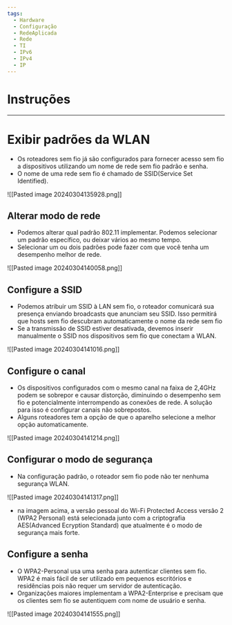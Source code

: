 ```yaml
---
tags:
  - Hardware
  - Configuração
  - RedeAplicada
  - Rede
  - TI
  - IPv6
  - IPv4
  - IP
---
```

# Instruções
---

# Exibir padrões da WLAN

- Os roteadores sem fio já são configurados para fornecer acesso sem fio a dispositivos utilizando um nome de rede sem fio padrão e senha. 
- O nome de uma rede sem fio é chamado de SSID(Service Set Identified). 

![[Pasted image 20240304135928.png]]

## Alterar modo de rede

- Podemos alterar qual padrão 802.11 implementar. Podemos selecionar um padrão específico, ou deixar vários ao mesmo tempo.
- Selecionar um ou dois padrões pode fazer com que você tenha um desempenho melhor de rede.

![[Pasted image 20240304140058.png]]

## Configure a SSID

- Podemos atribuir um SSID à LAN sem fio, o roteador comunicará sua presença enviando broadcasts que anunciam seu SSID. Isso permitirá que hosts sem fio descubram automaticamente o nome da rede sem fio
- Se a transmissão de SSID estiver desativada, devemos inserir manualmente o SSID nos dispositivos sem fio que conectam a WLAN.

![[Pasted image 20240304141016.png]]

## Configure o canal

- Os dispositivos configurados com o mesmo canal na faixa de 2,4GHz podem se sobrepor e causar distorção, diminuindo o desempenho sem fio e potencialmente interrompendo as conexões de rede. A solução para isso é configurar canais não sobrepostos.
- Alguns roteadores tem a opção de que o aparelho selecione a melhor opção automaticamente.

![[Pasted image 20240304141214.png]]

## Configurar o modo de segurança

- Na configuração padrão, o roteador sem fio pode não ter nenhuma segurança WLAN.

![[Pasted image 20240304141317.png]]

- na imagem acima, a versão pessoal do Wi-Fi Protected Access versão 2 (WPA2 Personal) está selecionada junto com a criptografia AES(Advanced Ecryption Standard) que atualmente é o modo de segurança mais forte.

## Configure a senha

- O WPA2-Personal usa uma senha para autenticar clientes sem fio. WPA2 é mais fácil de ser utilizado em pequenos escritórios e residências pois não requer um servidor de autenticação.
- Organizações maiores implementam a WPA2-Enterprise e precisam que os clientes sem fio se autentiquem com nome de usuário e senha.

![[Pasted image 20240304141555.png]]

